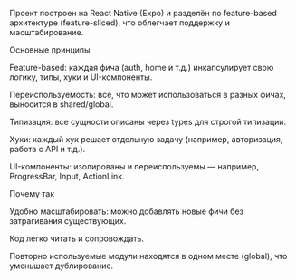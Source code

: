 Проект построен на React Native (Expo) и разделён по feature-based архитектуре (feature-sliced), что облегчает поддержку и масштабирование.

Основные принципы

Feature-based: каждая фича (auth, home и т.д.) инкапсулирует свою логику, типы, хуки и UI-компоненты.

Переиспользуемость: всё, что может использоваться в разных фичах, выносится в shared/global.

Типизация: все сущности описаны через types для строгой типизации.

Хуки: каждый хук решает отдельную задачу (например, авторизация, работа с API и т.д.).

UI-компоненты: изолированы и переиспользуемы — например, ProgressBar, Input, ActionLink.

Почему так

Удобно масштабировать: можно добавлять новые фичи без затрагивания существующих.

Код легко читать и сопровождать.

Повторно используемые модули находятся в одном месте (global), что уменьшает дублирование.

